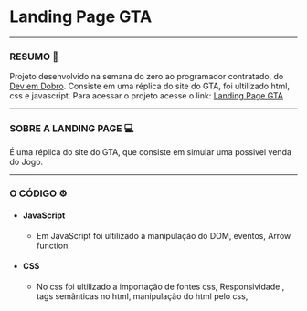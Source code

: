 # Landing Page GTA
***
### RESUMO 📝 
Projeto desenvolvido na semana do zero ao programador contratado, do [Dev em Dobro](https://github.com/devemdobro).
Consiste em uma réplica do site do GTA, foi ultilizado html, css e javascript.
Para acessar o projeto acesse o link: [Landing Page GTA](https://rick-1994-itac.github.io/Landing-page-GTA/)

***
### SOBRE A LANDING PAGE 💻
É uma réplica do site do GTA, que consiste em simular uma possivel venda do Jogo.
***
### O CÓDIGO ⚙️

* #### JavaScript
  * Em JavaScript foi ultilizado a manipulação do DOM, eventos, Arrow function.
* #### CSS
  * No css foi ultilizado a importação de fontes css, Responsividade , 
tags semânticas no html, 
manipulação do html pelo css, 
